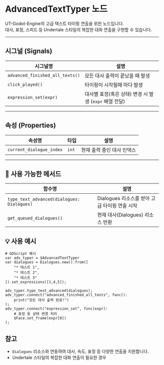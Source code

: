 # AdvancedTextTyper 노드

UT-Godot-Engine의 고급 텍스트 타이핑 연출을 위한 노드입니다.  
대사, 표정, 스피드 등 Undertale 스타일의 복잡한 대화 연출을 구현할 수 있습니다.

---

## 시그널 (Signals)

| 시그널명                    | 설명                                      |
| ----------------------- | --------------------------------------- |
| `advanced_finished_all_texts()` | 모든 대사 출력이 끝났을 때 발생                |
| `click_played()`        | 타이핑이 시작될때 마다 발생                |
| `expression_set(expr)`  | 대사별 표정(혹은 상태) 변경 시 발생 (`expr` 배열 전달) |

---

## 속성 (Properties)

| 속성명                   | 타입                | 설명                                 |
| -------------------- | ----------------- | ---------------------------------- |
| `current_dialogue_index` | `int`              | 현재 출력 중인 대사 인덱스                   |

---

## 🔧 사용 가능한 메서드

| 함수명                                      | 설명                                                         |
| ---------------------------------------- | ---------------------------------------------------------- |
| `type_text_advanced(dialogues: Dialogues)` | Dialogues 리소스를 받아 고급 타이핑 연출 시작                        |
| `get_queued_dialogues()`                  | 현재 대사(Dialogues) 리소스 반환                                 |


## 💡 사용 예시

```gdscript
# GDScript 예시
var adv_typer = $AdvancedTextTyper
var dialogues = Dialogues.new().from([
    "* 테스트 1",
    "* 테스트 2",
    "* 테스트 3"
]).set_expressions([1,4,5]);

adv_typer.type_text_advanced(dialogues);
adv_typer.connect("advanced_finished_all_texts", func():
    print("모든 대사 출력 완료!")
);
adv_typer.connect("expression_set", func(expr):
    # 표정 등 상태 변경 처리
    $Face.set_frame(expr[0])
);
```

## 참고

- `Dialogues` 리소스와 연동하여 대사, 속도, 표정 등 다양한 연출을 지원합니다.
- Undertale 스타일의 복잡한 대화 연출이 필요한 경우
